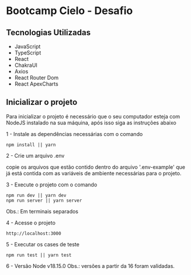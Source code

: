 # Bootcamp Cielo - Desafio

## Tecnologias Utilizadas
- JavaScript
- TypeScript
- React
- ChakraUI
- Axios
- React Router Dom
- React ApexCharts

## Inicializar o projeto
Para inicializar o projeto é necessário que o seu computador esteja com NodeJS instalado na sua máquina, após isso siga as instruções abaixo

1 - Instale as dependências necessárias com o comando
```
npm install || yarn 
```
2 - Crie um arquivo .env

copie os arquivos que estão contido dentro do arquivo '.env-example' que já está contida com as variáveis de ambiente necessárias para o projeto.

3 - Execute o projeto com o comando
```
npm run dev || yarn dev
npm run server || yarn server 
```
Obs.: Em terminais separados


4 - Acesse o projeto
```
http://localhost:3000
```

5 - Executar os cases de teste
```
npm run test || yarn test
```

6 - Versão Node
v18.15.0
Obs.: versões a partir da 16 foram validadas.

